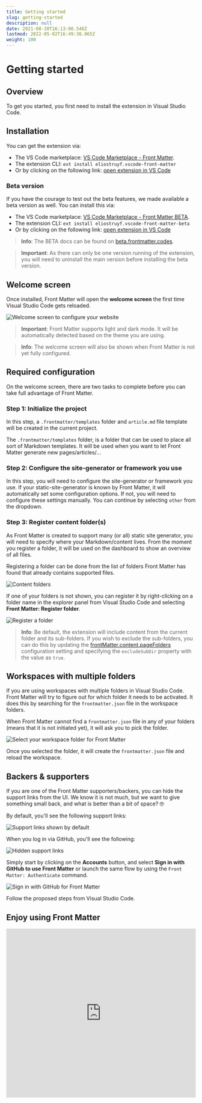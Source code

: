 ```yaml
---
title: Getting started
slug: getting-started
description: null
date: 2021-08-30T16:13:00.546Z
lastmod: 2022-05-02T16:49:38.065Z
weight: 100
---
```


# Getting started

## Overview

To get you started, you first need to install the extension in Visual Studio Code. 

## Installation

You can get the extension via:

- The VS Code marketplace: [VS Code Marketplace - Front Matter](https://marketplace.visualstudio.com/items?itemName=eliostruyf.vscode-front-matter).
- The extension CLI: `ext install eliostruyf.vscode-front-matter`
- Or by clicking on the following link: <a href="" title="open extension in VS Code" data-vscode="vscode:extension/eliostruyf.vscode-front-matter">open extension in VS Code</a>

### Beta version

If you have the courage to test out the beta features, we made available a beta version as well. You can install this via:

- The VS Code marketplace: [VS Code Marketplace - Front Matter BETA](https://marketplace.visualstudio.com/items?itemName=eliostruyf.vscode-front-matter-beta).
- The extension CLI: `ext install eliostruyf.vscode-front-matter-beta`
- Or by clicking on the following link: <a href="" title="open extension in VS Code" data-vscode="vscode:extension/eliostruyf.vscode-front-matter-beta">open extension in VS Code</a>

> **Info**: The BETA docs can be found on [beta.frontmatter.codes](https://beta.frontmatter.codes).

> **Important**: As there can only be one version running of the extension, you will need to uninstall the main version before installing the beta version.

## Welcome screen

Once installed, Front Matter will open the **welcome screen** the first time Visual Studio Code gets reloaded.

![Welcome screen to configure your website](/releases/v7.2.0/welcome-screen-7.2.0.png)

> **Important**: Front Matter supports light and dark mode. It will be automatically detected based on the theme you are using.

> **Info**: The welcome screen will also be shown when Front Matter is not yet fully configured.

## Required configuration

On the welcome screen, there are two tasks to complete before you can take full advantage of Front Matter. 

### Step 1: Initialize the project

In this step, a `.frontmatter/templates` folder and `article.md` file template will be created in the current project.

The `.frontmatter/templates` folder, is a folder that can be used to place all sort of Markdown templates. It will be used when you want to let Front Matter generate new pages/articles/...

### Step 2: Configure the site-generator or framework you use

In this step, you will need to configure the site-generator or framework you use. If your static-site-generator is known by Front Matter, it will automatically set some configuration options. If not, you will need to configure these settings manually. You can continue by selecting `other` from the dropdown.

### Step 3: Register content folder(s)

As Front Matter is created to support many (or all) static site generator, you will need to specify where your Markdown/content lives. From the moment you register a folder, it will be used on the dashboard to show an overview of all files.

Registering a folder can be done from the list of folders Front Matter has found that already contains supported files.

![Content folders](/releases/v7.2.0/content-list.png)

If one of your folders is not shown, you can register it by right-clicking on a folder name in the explorer panel from Visual Studio Code and selecting **Front Matter: Register folder**.

![Register a folder](/assets/register-folder.png)

> **Info**: Be default, the extension will include content from the current folder and its sub-folders. If you wish to exclude the sub-folders, you can do this by updating the [frontMatter.content.pageFolders](/docs/settings#frontmatter.content.pagefolders) configuration setting and specifying the `excludeSubDir` property with the value as `true`.

## Workspaces with multiple folders

If you are using workspaces with multiple folders in Visual Studio Code. Front Matter will try to figure out for which folder it needs to be activated. It does this by searching for the `frontmatter.json` file in the workspace folders.

When Front Matter cannot find a `frontmatter.json` file in any of your folders (means that it is not initiated yet), it will ask you to pick the folder.

![Select your workspace folder for Front Matter](/releases/v5.0.0/workspace-folder.png)

Once you selected the folder, it will create the `frontmatter.json` file and reload the workspace.

## Backers & supporters

If you are one of the Front Matter supporters/backers, you can hide the support links from the UI. We know it is not much, but we want to give something small back, and what is better than a bit of space? 🤓

By default, you'll see the following support links:

![Support links shown by default](/releases/v6.0.0/support-links.png)

When you log in via GitHub, you'll see the following:

![Hidden support links](/releases/v6.0.0/support-links-hidden.png)

Simply start by clicking on the **Accounts** button, and select **Sign in with GitHub to use Front Matter** or launch the same flow by using the `Front Matter: Authenticate` command.

![Sign in with GitHub for Front Matter](/releases/v6.0.0/signin-github.png)

Follow the proposed steps from Visual Studio Code.

## Enjoy using Front Matter

<iframe src="https://player.vimeo.com/video/630150787?h=9988cff4f0&amp;title=0&amp;byline=0&amp;portrait=0&amp;speed=0&amp;badge=0&amp;autopause=0&amp;player_id=0&amp;app_id=56727" width="100%" height="450" frameborder="0" allow="autoplay; fullscreen; picture-in-picture" allowfullscreen title="Front Matter - Installation"></iframe>
